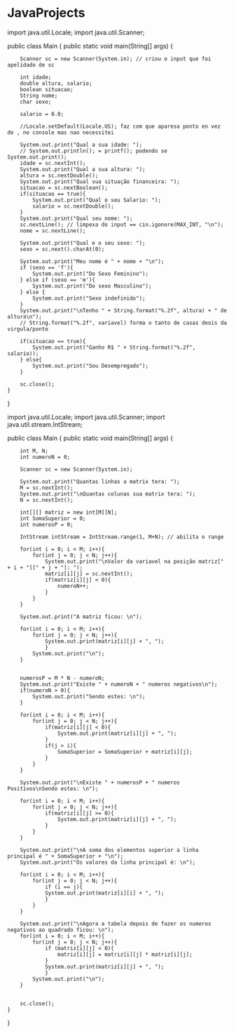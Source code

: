 # JavaProjects

import java.util.Locale;
import java.util.Scanner; 


public class Main
{
	public static void main(String[] args) {
	    
        Scanner sc = new Scanner(System.in); // criou o input que foi apelidado de sc
	    
	    int idade;
	    double altura, salario;
	    boolean situacao;
	    String nome;
	    char sexo;
	    
	    salario = 0.0;
	    
	    //Locale.setDefault(Locale.US); faz com que aparesa ponto en vez de , no console mas nao necessitei
	    
     	System.out.print("Qual a sua idade: ");
     	// System.out.println(); = printf(); podendo se System.out.print();
     	idade = sc.nextInt();
     	System.out.print("Qual a sua altura: ");
     	altura = sc.nextDouble();
     	System.out.print("Qual sua situação financeira: ");
     	situacao = sc.nextBoolean();
     	if(situacao == true){
     	    System.out.print("Qual o seu Salario: ");
     	    salario = sc.nextDouble();
     	}
     	System.out.print("Qual seu nome: ");
     	sc.nextLine(); // limpexa do input == cin.igonore(MAX_INT, "\n");
     	nome = sc.nextLine();
     	
     	System.out.print("Qual e o seu sexo: ");
     	sexo = sc.next().charAt(0); 
     	
     	System.out.print("Meu nome é " + nome + "\n");
     	if (sexo == 'f'){
     	    System.out.print("Do Sexo Feminino");
     	} else if (sexo == 'm'){
     	    System.out.print("Do sexo Masculino");
     	} else {
     	    System.out.print("Sexo indefinido");
     	}
     	System.out.print("\nTenho " + String.format("%.2f", altura) + " de altura\n");
     	// String.format("%.2f", variavel) forma o tanto de casas deois da virgula/ponto
     
     	if(situacao == true){
     	    System.out.print("Ganho R$ " + String.format("%.2f", salario));
     	} else{
     	    System.out.print("Sou Desempregado");
     	}
     	
     	sc.close();
	}
}



import java.util.Locale;
import java.util.Scanner; 
import java.util.stream.IntStream;

public class Main
{
	public static void main(String[] args) {
	    
	    int M, N;
	    int numeroN = 0;

        Scanner sc = new Scanner(System.in);
        
        System.out.print("Quantas linhas a matrix tera: ");
        M = sc.nextInt();
        System.out.print("\nQuantas colunas sua matrix tera: ");
        N = sc.nextInt();
        
        int[][] matriz = new int[M][N];
        int SomaSuperior = 0;
        int numerosP = 0;
        
        IntStream intStream = IntStream.range(1, M+N); // abilita o range

        for(int i = 0; i < M; i++){
            for(int j = 0; j < N; j++){
                System.out.print("\nValor da variavel na posição matriz[" + i + "][" + j + "]: ");
                matriz[i][j] = sc.nextInt();
                if(matriz[i][j] < 0){
                    numeroN++;
                }
            }
        }
        
        System.out.print("A matriz ficou: \n");
        
        for(int i = 0; i < M; i++){
            for(int j = 0; j < N; j++){
                System.out.print(matriz[i][j] + ", ");
                }
            System.out.print("\n");
        }
        
        
        numerosP = M * N - numeroN;
        System.out.print("Existe " + numeroN + " numeros negativos\n");
        if(numeroN > 0){
            System.out.print("Sendo estes: \n");
        }

        for(int i = 0; i < M; i++){
            for(int j = 0; j < N; j++){
                if(matriz[i][j] < 0){
                    System.out.print(matriz[i][j] + ", ");
                }
                if(j > i){
                    SomaSuperior = SomaSuperior + matriz[i][j];
                }
            }
        }
        
        System.out.print("\nExiste " + numerosP + " numeros Positivos\nSendo estes: \n");
        
        for(int i = 0; i < M; i++){
            for(int j = 0; j < N; j++){
                if(matriz[i][j] >= 0){
                    System.out.print(matriz[i][j] + ", ");
                }
            }
        }
        
        System.out.print("\nA soma dos elementos superior a linha principal é " + SomaSuperior + "\n");
        System.out.print("Os valores da linha principal é: \n");
        
        for(int i = 0; i < M; i++){
            for(int j = 0; j < N; j++){
                if (i == j){
                System.out.print(matriz[i][i] + ", ");
                }
            }
        }
        
        System.out.print("\nAgora a tabela depois de fazer os numeros negativos ao quadrado ficou: \n");
        for(int i = 0; i < M; i++){
            for(int j = 0; j < N; j++){
                if (matriz[i][j] < 0){
                    matriz[i][j] = matriz[i][j] * matriz[i][j];
                }
                System.out.print(matriz[i][j] + ", ");
                }
            System.out.print("\n");
        }
        
        
     	sc.close();
	}
}

